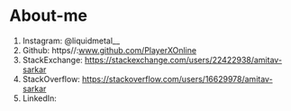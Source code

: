 # About-me
1. Instagram: @liquidmetal__
2. Github: https//:www.github.com/PlayerXOnline
3. StackExchange: https://stackexchange.com/users/22422938/amitav-sarkar
4. StackOverflow: https://stackoverflow.com/users/16629978/amitav-sarkar
4. LinkedIn: 
